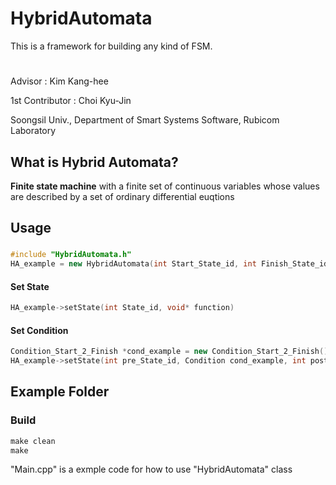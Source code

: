 # HybridAutomata
This is a framework for building any kind of FSM. 
# 

Advisor : Kim Kang-hee 

1st Contributor : Choi Kyu-Jin 

Soongsil Univ., Department of Smart Systems Software, Rubicom Laboratory
## What is Hybrid Automata?
  **Finite state machine** with a finite set of continuous variables whose values are described by a set of ordinary differential euqtions

##   Usage
### 
```c++
#include "HybridAutomata.h"
HA_example = new HybridAutomata(int Start_State_id, int Finish_State_id)
```
####   Set State
```c++
HA_example->setState(int State_id, void* function)
```
####   Set Condition
```c++
Condition_Start_2_Finish *cond_example = new Condition_Start_2_Finish();
HA_example->setState(int pre_State_id, Condition cond_example, int post_State_id);
```
## Example Folder
### Build
```c
make clean 
make
```

"Main.cpp" is a exmple code for how to use "HybridAutomata" class
